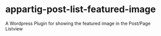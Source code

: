 # appartig-post-list-featured-image
A Wordpress Plugin for showing the featured image in the Post/Page Listview
